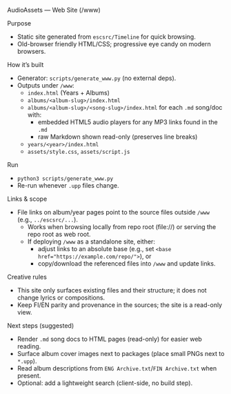 AudioAssets — Web Site (/www)

Purpose
- Static site generated from `escsrc/Timeline` for quick browsing.
- Old-browser friendly HTML/CSS; progressive eye candy on modern browsers.

How it’s built
- Generator: `scripts/generate_www.py` (no external deps).
- Outputs under `/www`:
  - `index.html` (Years + Albums)
  - `albums/<album-slug>/index.html`
  - `albums/<album-slug>/<song-slug>/index.html` for each `.md` song/doc with:
    - embedded HTML5 audio players for any MP3 links found in the `.md`
    - raw Markdown shown read-only (preserves line breaks)
  - `years/<year>/index.html`
  - `assets/style.css`, `assets/script.js`

Run
- `python3 scripts/generate_www.py`
- Re-run whenever `.upp` files change.

Links & scope
- File links on album/year pages point to the source files outside `/www` (e.g., `../escsrc/...`).
  - Works when browsing locally from repo root (file://) or serving the repo root as web root.
  - If deploying `/www` as a standalone site, either:
    - adjust links to an absolute base (e.g., set `<base href="https://example.com/repo/">`), or
    - copy/download the referenced files into `/www` and update links.

Creative rules
- This site only surfaces existing files and their structure; it does not change lyrics or compositions.
- Keep FI/EN parity and provenance in the sources; the site is a read-only view.

Next steps (suggested)
- Render `.md` song docs to HTML pages (read-only) for easier web reading.
- Surface album cover images next to packages (place small PNGs next to `*.upp`).
- Read album descriptions from `ENG Archive.txt`/`FIN Archive.txt` when present.
- Optional: add a lightweight search (client-side, no build step).
